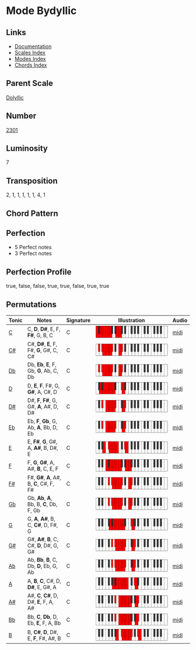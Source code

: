 # Mode Bydyllic

## Links

- [Documentation](README.md)
- [Scales Index](Scales.md)
- [Modes Index](Modes.md)
- [Chords Index](Chords.md)

## Parent Scale

[Dolyllic](ScaleDolyllic.md)

## Number

[2301](https://ianring.com/musictheory/scales/2301)

## Luminosity

7

## Transposition

2, 1, 1, 1, 1, 1, 4, 1

## Chord Pattern



## Perfection

- 5 Perfect notes
- 3 Perfect notes

## Perfection Profile

true, false, false, true, true, false, true, true

## Permutations

| Tonic | Notes | Signature | Illustration | Audio |
|-------|-------|-----------|--------------|-------|
| [C](ModeCNaturalBydyllic.md) | C, **D**, **D#**, E, F, **F#**, G, B, C | C | ![CNaturalBydyllic](ModeCNaturalBydyllic.png) | [midi](https://github.com/edipermadi/music/blob/main/docs/ModeCNaturalBydyllic.mid?raw=true) |
| [C#](ModeCSharpBydyllic.md) | C#, **D#**, **E**, F, F#, **G**, G#, C, C# | C | ![CSharpBydyllic](ModeCSharpBydyllic.png) | [midi](https://github.com/edipermadi/music/blob/main/docs/ModeCSharpBydyllic.mid?raw=true) |
| [Db](ModeDFlatBydyllic.md) | Db, **Eb**, **E**, F, Gb, **G**, Ab, C, Db | C | ![DFlatBydyllic](ModeDFlatBydyllic.png) | [midi](https://github.com/edipermadi/music/blob/main/docs/ModeDFlatBydyllic.mid?raw=true) |
| [D](ModeDNaturalBydyllic.md) | D, **E**, **F**, F#, G, **G#**, A, C#, D | C | ![DNaturalBydyllic](ModeDNaturalBydyllic.png) | [midi](https://github.com/edipermadi/music/blob/main/docs/ModeDNaturalBydyllic.mid?raw=true) |
| [D#](ModeDSharpBydyllic.md) | D#, **F**, **F#**, G, G#, **A**, A#, D, D# | C | ![DSharpBydyllic](ModeDSharpBydyllic.png) | [midi](https://github.com/edipermadi/music/blob/main/docs/ModeDSharpBydyllic.mid?raw=true) |
| [Eb](ModeEFlatBydyllic.md) | Eb, **F**, **Gb**, G, Ab, **A**, Bb, D, Eb | C | ![EFlatBydyllic](ModeEFlatBydyllic.png) | [midi](https://github.com/edipermadi/music/blob/main/docs/ModeEFlatBydyllic.mid?raw=true) |
| [E](ModeENaturalBydyllic.md) | E, **F#**, **G**, G#, A, **A#**, B, D#, E | C | ![ENaturalBydyllic](ModeENaturalBydyllic.png) | [midi](https://github.com/edipermadi/music/blob/main/docs/ModeENaturalBydyllic.mid?raw=true) |
| [F](ModeFNaturalBydyllic.md) | F, **G**, **G#**, A, A#, **B**, C, E, F | C | ![FNaturalBydyllic](ModeFNaturalBydyllic.png) | [midi](https://github.com/edipermadi/music/blob/main/docs/ModeFNaturalBydyllic.mid?raw=true) |
| [F#](ModeFSharpBydyllic.md) | F#, **G#**, **A**, A#, B, **C**, C#, F, F# | C | ![FSharpBydyllic](ModeFSharpBydyllic.png) | [midi](https://github.com/edipermadi/music/blob/main/docs/ModeFSharpBydyllic.mid?raw=true) |
| [Gb](ModeGFlatBydyllic.md) | Gb, **Ab**, **A**, Bb, B, **C**, Db, F, Gb | C | ![GFlatBydyllic](ModeGFlatBydyllic.png) | [midi](https://github.com/edipermadi/music/blob/main/docs/ModeGFlatBydyllic.mid?raw=true) |
| [G](ModeGNaturalBydyllic.md) | G, **A**, **A#**, B, C, **C#**, D, F#, G | C | ![GNaturalBydyllic](ModeGNaturalBydyllic.png) | [midi](https://github.com/edipermadi/music/blob/main/docs/ModeGNaturalBydyllic.mid?raw=true) |
| [G#](ModeGSharpBydyllic.md) | G#, **A#**, **B**, C, C#, **D**, D#, G, G# | C | ![GSharpBydyllic](ModeGSharpBydyllic.png) | [midi](https://github.com/edipermadi/music/blob/main/docs/ModeGSharpBydyllic.mid?raw=true) |
| [Ab](ModeAFlatBydyllic.md) | Ab, **Bb**, **B**, C, Db, **D**, Eb, G, Ab | C | ![AFlatBydyllic](ModeAFlatBydyllic.png) | [midi](https://github.com/edipermadi/music/blob/main/docs/ModeAFlatBydyllic.mid?raw=true) |
| [A](ModeANaturalBydyllic.md) | A, **B**, **C**, C#, D, **D#**, E, G#, A | C | ![ANaturalBydyllic](ModeANaturalBydyllic.png) | [midi](https://github.com/edipermadi/music/blob/main/docs/ModeANaturalBydyllic.mid?raw=true) |
| [A#](ModeASharpBydyllic.md) | A#, **C**, **C#**, D, D#, **E**, F, A, A# | C | ![ASharpBydyllic](ModeASharpBydyllic.png) | [midi](https://github.com/edipermadi/music/blob/main/docs/ModeASharpBydyllic.mid?raw=true) |
| [Bb](ModeBFlatBydyllic.md) | Bb, **C**, **Db**, D, Eb, **E**, F, A, Bb | C | ![BFlatBydyllic](ModeBFlatBydyllic.png) | [midi](https://github.com/edipermadi/music/blob/main/docs/ModeBFlatBydyllic.mid?raw=true) |
| [B](ModeBNaturalBydyllic.md) | B, **C#**, **D**, D#, E, **F**, F#, A#, B | C | ![BNaturalBydyllic](ModeBNaturalBydyllic.png) | [midi](https://github.com/edipermadi/music/blob/main/docs/ModeBNaturalBydyllic.mid?raw=true) |
